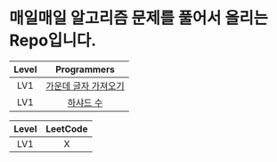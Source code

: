 # 매일매일 알고리즘 문제를 풀어서 올리는 Repo입니다.

| Level | Programmers |
| :---: | :---------: |
| LV1  |    [가운데 글자 가져오기](https://github.com/Anjiwoong/Algorithm_TIL/blob/main/Programmers/LV1/%EA%B0%80%EC%9A%B4%EB%8D%B0%20%EA%B8%80%EC%9E%90%20%EA%B0%80%EC%A0%B8%EC%98%A4%EA%B8%B0.js)     |
| LV1  |    [하샤드 수](https://github.com/Anjiwoong/Algorithm_TIL/blob/main/Programmers/LV1/%ED%95%98%EC%83%A4%EB%93%9C%20%EC%88%98.js)     |

| Level | LeetCode |
| :---: | :------: |
| LV1  |   X  |
